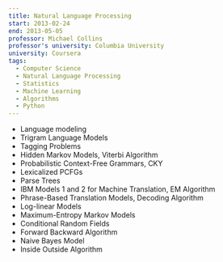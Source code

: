 ```yaml
---
title: Natural Language Processing
start: 2013-02-24
end: 2013-05-05
professor: Michael Collins
professor's university: Columbia University
university: Coursera
tags:
  - Computer Science
  - Natural Language Processing
  - Statistics
  - Machine Learning
  - Algorithms
  - Python
---
```

- Language modeling
- Trigram Language Models
- Tagging Problems
- Hidden Markov Models, Viterbi Algorithm
- Probabilistic Context-Free Grammars, CKY
- Lexicalized PCFGs
- Parse Trees
- IBM Models 1 and 2 for Machine Translation, EM Algorithm
- Phrase-Based Translation Models, Decoding Algorithm
- Log-linear Models
- Maximum-Entropy Markov Models
- Conditional Random Fields
- Forward Backward Algorithm
- Naive Bayes Model
- Inside Outside Algorithm
